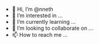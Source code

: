 - 👋 Hi, I’m @nneth
- 👀 I’m interested in ...
- 🌱 I’m currently learning ...
- 💞️ I’m looking to collaborate on ...
- 📫 How to reach me ...

<!---
nneth/nneth is a ✨ special ✨ repository because its `README.md` (this file) appears on your GitHub profile.
You can click the Preview link to take a look at your changes.
--->
